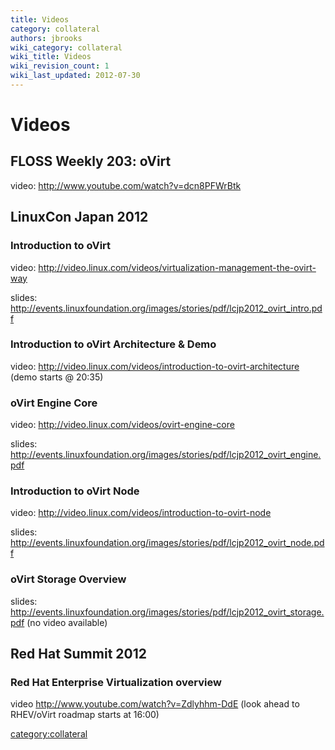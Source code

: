 ```yaml
---
title: Videos
category: collateral
authors: jbrooks
wiki_category: collateral
wiki_title: Videos
wiki_revision_count: 1
wiki_last_updated: 2012-07-30
---
```


# Videos

## FLOSS Weekly 203: oVirt

video: <http://www.youtube.com/watch?v=dcn8PFWrBtk>

## LinuxCon Japan 2012

### Introduction to oVirt

video: <http://video.linux.com/videos/virtualization-management-the-ovirt-way>

slides: <http://events.linuxfoundation.org/images/stories/pdf/lcjp2012_ovirt_intro.pdf>

### Introduction to oVirt Architecture & Demo

video: <http://video.linux.com/videos/introduction-to-ovirt-architecture> (demo starts @ 20:35)

### oVirt Engine Core

video: <http://video.linux.com/videos/ovirt-engine-core>

slides: <http://events.linuxfoundation.org/images/stories/pdf/lcjp2012_ovirt_engine.pdf>

### Introduction to oVirt Node

video: <http://video.linux.com/videos/introduction-to-ovirt-node>

slides: <http://events.linuxfoundation.org/images/stories/pdf/lcjp2012_ovirt_node.pdf>

### oVirt Storage Overview

slides: <http://events.linuxfoundation.org/images/stories/pdf/lcjp2012_ovirt_storage.pdf> (no video available)

## Red Hat Summit 2012

### Red Hat Enterprise Virtualization overview

video <http://www.youtube.com/watch?v=Zdlyhhm-DdE> (look ahead to RHEV/oVirt roadmap starts at 16:00)

<category:collateral>
